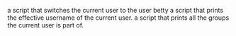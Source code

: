 a script that switches the current user to the user betty
a script that prints the effective username of the current user.
a script that prints all the groups the current user is part of.
